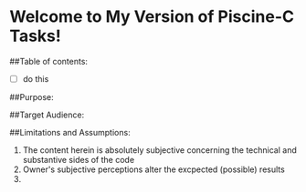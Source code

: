 # Welcome to My Version of Piscine-C Tasks!

##Table of contents:
- [ ] do this

##Purpose:

##Target Audience:

##Limitations and Assumptions:
1. The content herein is absolutely subjective concerning the technical and substantive sides of the code
2. Owner's subjective perceptions alter the excpected (possible) results
3. 